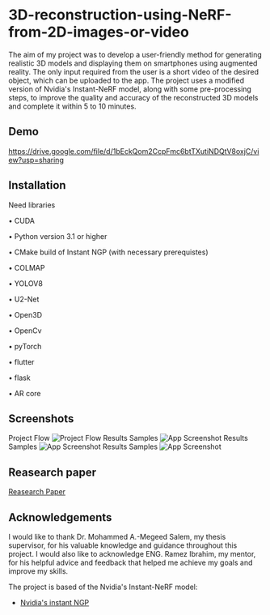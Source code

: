 
# 3D-reconstruction-using-NeRF-from-2D-images-or-video

The aim of my project was to develop a user-friendly method for generating realistic 3D models and displaying them on smartphones using augmented reality. The only input required from the user is a short video of the desired object, which can be uploaded to the app. The project uses a modified version of Nvidia's Instant-NeRF model, along with some pre-processing steps, to improve the quality and accuracy of the reconstructed 3D models and complete it within 5 to 10 minutes.


## Demo

https://drive.google.com/file/d/1bEckQom2CcpFmc6btTXutiNDQtV8oxjC/view?usp=sharing


## Installation

Need libraries

• CUDA

• Python version 3.1 or higher

• CMake build of Instant NGP (with necessary prerequistes)

• COLMAP

• YOLOV8

• U2-Net

• Open3D

• OpenCv

• pyTorch

• flutter

• flask

• AR core
    
## Screenshots
Project Flow
![Project Flow](https://via.placeholder.com/468x300?text=App+Screenshot+Here)
Results Samples
![App Screenshot](https://via.placeholder.com/468x300?text=App+Screenshot+Here)
Results Samples
![App Screenshot](https://via.placeholder.com/468x300?text=App+Screenshot+Here)
Results Samples
![App Screenshot](https://via.placeholder.com/468x300?text=App+Screenshot+Here)


## Reasearch paper

[Reasearch Paper](https://ieeexplore.ieee.org/document/10278343)


## Acknowledgements
I would like to thank Dr. Mohammed A.-Megeed Salem, my thesis supervisor, for his valuable knowledge and guidance throughout this project. I would also like to acknowledge ENG. Ramez Ibrahim, my mentor, for his helpful advice and feedback that helped me achieve my goals and improve my skills.

The project is based of the Nvidia's Instant-NeRF model:
 - [Nvidia's instant NGP](https://github.com/NVlabs/instant-ngp)


